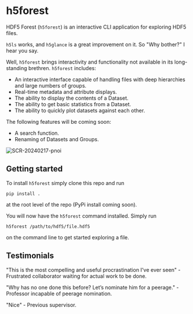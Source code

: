 # h5forest
HDF5 Forest (`h5forest`) is an interactive CLI application for exploring HDF5 files.

`h5ls` works, and `h5glance` is a great improvement on it. So "Why bother?" I hear you say. 

Well, `h5forest` brings interactivity and functionality not available in its long-standing brethren. `h5forest` includes:

- An interactive interface capable of handling files with deep hierarchies and large numbers of groups.
- Real-time metadata and attribute displays.
- The ability to display the contents of a Dataset.
- The ability to get basic statistics from a Dataset.
- The ability to quickly plot datasets against each other.

The following features will be coming soon:
- A search function.
- Renaming of Datasets and Groups.

![SCR-20240217-pnoi](https://github.com/WillJRoper/h5forest/assets/40025495/365a9a54-95ce-4642-8e60-b3c176b40201)

## Getting started

To install `h5forest` simply clone this repo and run

```
pip install .
```

at the root level of the repo (PyPi install coming soon). 

You will now have the `h5forest` command installed. Simply run

```
h5forest /path/to/hdf5/file.hdf5
```

on the command line to get started exploring a file.

## Testimonials

"This is the most compelling and useful procrastination I've ever seen" - Frustrated collaborator waiting for actual work to be done.

"Why has no one done this before? Let’s nominate him for a peerage." - Professor incapable of peerage nomination.

"Nice" - Previous supervisor.



